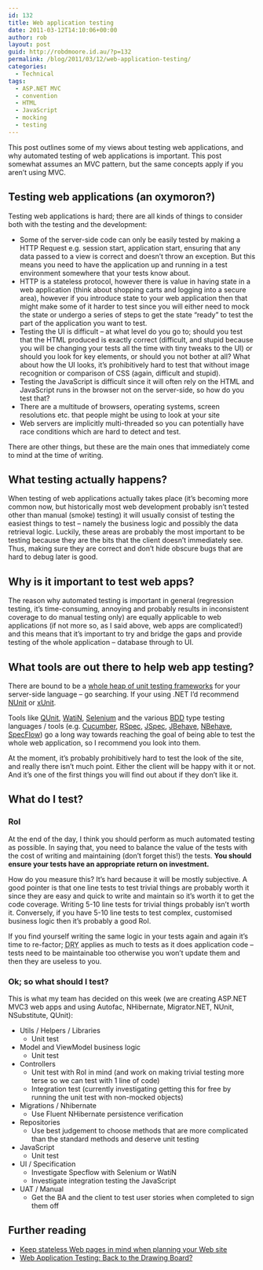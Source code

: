 ```yaml
---
id: 132
title: Web application testing
date: 2011-03-12T14:10:06+00:00
author: rob
layout: post
guid: http://robdmoore.id.au/?p=132
permalink: /blog/2011/03/12/web-application-testing/
categories:
  - Technical
tags:
  - ASP.NET MVC
  - convention
  - HTML
  - JavaScript
  - mocking
  - testing
---
```

This post outlines some of my views about testing web applications, and why automated testing of web applications is important. This post somewhat assumes an MVC pattern, but the same concepts apply if you aren&#8217;t using MVC.
  
<!--more-->

## Testing web applications (an oxymoron?)

Testing web applications is hard; there are all kinds of things to consider both with the testing and the development:

  * Some of the server-side code can only be easily tested by making a HTTP Request e.g. session start, application start, ensuring that any data passed to a view is correct and doesn&#8217;t throw an exception. But this means you need to have the application up and running in a test environment somewhere that your tests know about.
  * HTTP is a stateless protocol, however there is value in having state in a web application (think about shopping carts and logging into a secure area), however if you introduce state to your web application then that might make some of it harder to test since you will either need to mock the state or undergo a series of steps to get the state &#8220;ready&#8221; to test the part of the application you want to test.
  * Testing the UI is difficult &#8211; at what level do you go to; should you test that the HTML produced is exactly correct (difficult, and stupid because you will be changing your tests all the time with tiny tweaks to the UI) or should you look for key elements, or should you not bother at all? What about how the UI looks, it&#8217;s prohibitively hard to test that without image recognition or comparison of CSS (again, difficult and stupid).
  * Testing the JavaScript is difficult since it will often rely on the HTML and JavaScript runs in the browser not on the server-side, so how do you test that?
  * There are a multitude of browsers, operating systems, screen resolutions etc. that people might be using to look at your site
  * Web servers are implicitly multi-threaded so you can potentially have race conditions which are hard to detect and test.

There are other things, but these are the main ones that immediately come to mind at the time of writing.

## What testing actually happens?

When testing of web applications actually takes place (it&#8217;s becoming more common now, but historically most web development probably isn&#8217;t tested other than manual (smoke) testing) it will usually consist of testing the easiest things to test &#8211; namely the business logic and possibly the data retrieval logic. Luckily, these areas are probably the most important to be testing because they are the bits that the client doesn&#8217;t immediately see. Thus, making sure they are correct and don&#8217;t hide obscure bugs that are hard to debug later is good.

## Why is it important to test web apps?

The reason why automated testing is important in general (regression testing, it&#8217;s time-consuming, annoying and probably results in inconsistent coverage to do manual testing only) are equally applicable to web applications (if not more so, as I said above, web apps are complicated!) and this means that it&#8217;s important to try and bridge the gaps and provide testing of the whole application &#8211; database through to UI.

## What tools are out there to help web app testing?

There are bound to be a [whole heap of unit testing frameworks](http://en.wikipedia.org/wiki/List_of_unit_testing_frameworks) for your server-side language &#8211; go searching. If your using .NET I&#8217;d recommend [NUnit](http://www.nunit.org/) or [xUnit](http://xunit.codeplex.com/).

Tools like [QUnit](http://docs.jquery.com/Qunit), [WatiN](http://watin.sourceforge.net/), [Selenium](http://seleniumhq.org/) and the various [BDD](http://dannorth.net/introducing-bdd/) type testing languages / tools (e.g. [Cucumber](http://cukes.info/), [RSpec](http://rspec.info/), [JSpec](http://jspec.info), [JBehave](http://jbehave.org/), [NBehave](http://nbehave.org/), [SpecFlow](http://www.specflow.org/)) go a long way towards reaching the goal of being able to test the whole web application, so I recommend you look into them.

At the moment, it&#8217;s probably prohibitively hard to test the look of the site, and really there isn&#8217;t much point. Either the client will be happy with it or not. And it&#8217;s one of the first things you will find out about if they don&#8217;t like it.

## What do I test?

### RoI

At the end of the day, I think you should perform as much automated testing as possible. In saying that, you need to balance the value of the tests with the cost of writing and maintaining (don&#8217;t forget this!) the tests. **You should ensure your tests have an appropriate return on investment.**

How do you measure this? It&#8217;s hard because it will be mostly subjective. A good pointer is that one line tests to test trivial things are probably worth it since they are easy and quick to write and maintain so it&#8217;s worth it to get the code coverage. Writing 5-10 line tests for trivial things probably isn&#8217;t worth it. Conversely, if you have 5-10 line tests to test complex, customised business logic then it&#8217;s probably a good RoI.

If you find yourself writing the same logic in your tests again and again it&#8217;s time to re-factor; <acronym title="Don't Repeat Yourself">DRY</acronym> applies as much to tests as it does application code &#8211; tests need to be maintainable too otherwise you won&#8217;t update them and then they are useless to you.

### Ok; so what should I test?

This is what my team has decided on this week (we are creating ASP.NET MVC3 web apps and using Autofac, NHibernate, Migrator.NET, NUnit, NSubstitute, QUnit):

<ul type="disc">
  <li>
    Utils / Helpers / Libraries <ul>
      <li>
        Unit test
      </li>
    </ul>
  </li>
  
  <li>
    Model and ViewModel business logic <ul>
      <li>
        Unit test
      </li>
    </ul>
  </li>
  
  <li>
    Controllers <ul>
      <li>
        Unit test with RoI in mind (and work on making trivial testing more terse so we can test with 1 line of code)
      </li>
      <li>
        Integration test (currently investigating getting this for free by running the unit test with non-mocked objects)
      </li>
    </ul>
  </li>
  
  <li>
    Migrations / Nhibernate <ul type="circle">
      <li>
        Use Fluent NHibernate persistence verification
      </li>
    </ul>
  </li>
  
  <li>
    Repositories <ul type="circle">
      <li>
        Use best judgement to choose methods that are more complicated than the standard methods and deserve unit testing
      </li>
    </ul>
  </li>
  
  <li>
    JavaScript <ul type="circle">
      <li>
        Unit test
      </li>
    </ul>
  </li>
  
  <li>
    UI / Specification <ul type="circle">
      <li>
        Investigate Specflow with Selenium or WatiN
      </li>
      <li>
        Investigate integration testing the JavaScript
      </li>
    </ul>
  </li>
  
  <li>
    UAT / Manual <ul>
      <li>
        Get the BA and the client to test user stories when completed to sign them off
      </li>
    </ul>
  </li>
</ul>

## Further reading

  * [Keep stateless Web pages in mind when planning your Web site](http://www.techrepublic.com/article/keep-stateless-web-pages-in-mind-when-planning-your-web-site/5030231)
  * [Web Application Testing: Back to the Drawing Board?](http://www.info-source.us/system_assurance_software_quality_and_testing/Web_Application_Testing.html)